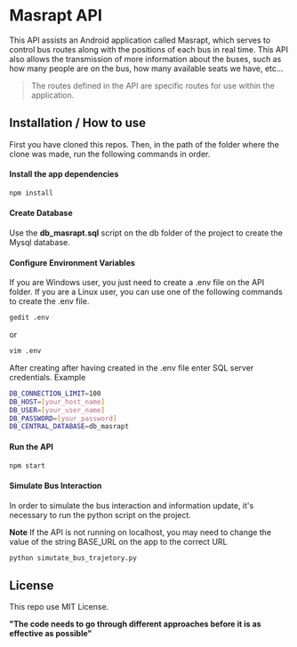 # Masrapt API

This API assists an Android application called Masrapt, which serves to control bus routes along with the positions of each bus in real time. This API also allows the transmission of more information about the buses, such as how many people are on the bus, how many available seats we have, etc...

> The routes defined in the API are specific routes for use within the application.

## Installation / How to use

First you have cloned this repos.
Then, in the path of the folder where the clone was made, run the following commands in order.

#### Install the app dependencies
```sh
npm install
```
#### Create Database
Use the **db_masrapt.sql** script on the db folder of the project to create the Mysql database.

#### Configure Environment Variables
If you are Windows user, you just need to create a .env file on the API folder.
If you are a Linux user, you can use one of the following commands to create the .env file.
```sh
gedit .env
```
or
```sh
vim .env
```
After creating after having created in the .env file enter SQL server credentials.
Example
```sh
DB_CONNECTION_LIMIT=100
DB_HOST=[your_host_name]
DB_USER=[your_user_name]
DB_PASSWORD=[your_password]
DB_CENTRAL_DATABASE=db_masrapt
```
#### Run the API
```sh
npm start
```

#### Simulate Bus Interaction

In order to simulate the bus interaction and information update, it's necessary to run the python script on the project.

**Note** If the API is not running on localhost, you may need to change the value of the string BASE_URL on the app to the correct URL

```sh
python simutate_bus_trajetory.py
```

## License

This repo use MIT License.

**"The code needs to go through different approaches before it is as effective as possible"**
